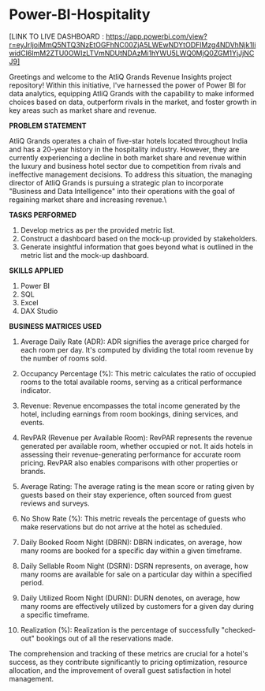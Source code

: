 # Power-BI-Hospitality

[LINK TO LIVE DASHBOARD : https://app.powerbi.com/view?r=eyJrIjoiMmQ5NTQ3NzEtOGFhNC00ZjA5LWEwNDYtODFlMzg4NDVhNjk1IiwidCI6ImM2ZTU0OWIzLTVmNDUtNDAzMi1hYWU5LWQ0MjQ0ZGM1YjJjNCJ9]

Greetings and welcome to the AtliQ Grands Revenue Insights project repository! Within this initiative, I've harnessed the power of Power BI for data analytics, equipping AtliQ Grands with the capability to make informed choices based on data, outperform rivals in the market, and foster growth in key areas such as market share and revenue.

**PROBLEM STATEMENT**

AtliQ Grands operates a chain of five-star hotels located throughout India and has a 20-year history in the hospitality industry. However, they are currently experiencing a decline in both market share and revenue within the luxury and business hotel sector due to competition from rivals and ineffective management decisions. To address this situation, the managing director of AtliQ Grands is pursuing a strategic plan to incorporate "Business and Data Intelligence" into their operations with the goal of regaining market share and increasing revenue.\

**TASKS PERFORMED**

1. Develop metrics as per the provided metric list.
2. Construct a dashboard based on the mock-up provided by stakeholders.
3. Generate insightful information that goes beyond what is outlined in the metric list and the mock-up dashboard.

**SKILLS APPLIED**

1. Power BI
2. SQL
3. Excel
4. DAX Studio

**BUSINESS MATRICES USED**

1. Average Daily Rate (ADR): ADR signifies the average price charged for each room per day. It's computed by dividing the total room revenue by the number of rooms sold.

2. Occupancy Percentage (%): This metric calculates the ratio of occupied rooms to the total available rooms, serving as a critical performance indicator.

3. Revenue: Revenue encompasses the total income generated by the hotel, including earnings from room bookings, dining services, and events.

4. RevPAR (Revenue per Available Room): RevPAR represents the revenue generated per available room, whether occupied or not. It aids hotels in assessing their revenue-generating performance for accurate room pricing. RevPAR also enables comparisons with other properties or brands.

5. Average Rating: The average rating is the mean score or rating given by guests based on their stay experience, often sourced from guest reviews and surveys.

6. No Show Rate (%): This metric reveals the percentage of guests who make reservations but do not arrive at the hotel as scheduled.

7. Daily Booked Room Night (DBRN): DBRN indicates, on average, how many rooms are booked for a specific day within a given timeframe.

8. Daily Sellable Room Night (DSRN): DSRN represents, on average, how many rooms are available for sale on a particular day within a specified period.

9. Daily Utilized Room Night (DURN): DURN denotes, on average, how many rooms are effectively utilized by customers for a given day during a specific timeframe.

10. Realization (%): Realization is the percentage of successfully "checked-out" bookings out of all the reservations made.

The comprehension and tracking of these metrics are crucial for a hotel's success, as they contribute significantly to pricing optimization, resource allocation, and the improvement of overall guest satisfaction in hotel management.

   
